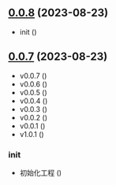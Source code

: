 ## [0.0.8](https://github.com/KeyToLove/KeyToLove.github.io/compare/v0.0.7...v0.0.8) (2023-08-23)


* init ([](https://github.com/KeyToLove/KeyToLove.github.io/commit/c4a0cf3c44fed217b8c53a944f72e9693f9e1372))



## [0.0.7](https://github.com/KeyToLove/KeyToLove.github.io/compare/3ced4582063688cae1766ca0c8b407faef23d60e...v0.0.7) (2023-08-23)


* v0.0.7 ([](https://github.com/KeyToLove/KeyToLove.github.io/commit/c31e867061693f2ba4c361318f4981fc57f7d889))
* v0.0.6 ([](https://github.com/KeyToLove/KeyToLove.github.io/commit/85606083c5df43c708678a168c0cc23d1960629a))
* v0.0.5 ([](https://github.com/KeyToLove/KeyToLove.github.io/commit/e681ce724068e40779015e89cf8aed70120747a8))
* v0.0.4 ([](https://github.com/KeyToLove/KeyToLove.github.io/commit/f3458a2e8086d00bd84f56f7a37a942775fc60ed))
* v0.0.3 ([](https://github.com/KeyToLove/KeyToLove.github.io/commit/87b009e2e98be08b1794eb9d6b6030c5b8c75971))
* v0.0.2 ([](https://github.com/KeyToLove/KeyToLove.github.io/commit/1b57f54021cb99a3711e37fd4c27abec1857bbe6))
* v0.0.1 ([](https://github.com/KeyToLove/KeyToLove.github.io/commit/ddf47c78791c3eb6cd1e71e9d897a4f33c82e8ba))
* v1.0.1 ([](https://github.com/KeyToLove/KeyToLove.github.io/commit/8a1e48107a3c6ec3247710cb32c01938cfcf6cb8))


### init

* 初始化工程 ([](https://github.com/KeyToLove/KeyToLove.github.io/commit/3ced4582063688cae1766ca0c8b407faef23d60e))



